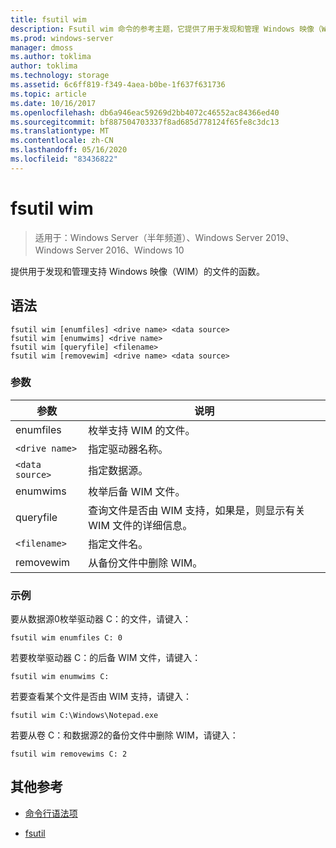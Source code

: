 ```yaml
---
title: fsutil wim
description: Fsutil wim 命令的参考主题，它提供了用于发现和管理 Windows 映像（WIM）的文件的功能。
ms.prod: windows-server
manager: dmoss
ms.author: toklima
author: toklima
ms.technology: storage
ms.assetid: 6c6ff819-f349-4aea-b0be-1f637f631736
ms.topic: article
ms.date: 10/16/2017
ms.openlocfilehash: db6a946eac59269d2bb4072c46552ac84366ed40
ms.sourcegitcommit: bf887504703337f8ad685d778124f65fe8c3dc13
ms.translationtype: MT
ms.contentlocale: zh-CN
ms.lasthandoff: 05/16/2020
ms.locfileid: "83436822"
---
```

# <a name="fsutil-wim"></a>fsutil wim

> 适用于：Windows Server（半年频道）、Windows Server 2019、Windows Server 2016、Windows 10

提供用于发现和管理支持 Windows 映像（WIM）的文件的函数。

## <a name="syntax"></a>语法

```
fsutil wim [enumfiles] <drive name> <data source>
fsutil wim [enumwims] <drive name>
fsutil wim [queryfile] <filename>
fsutil wim [removewim] <drive name> <data source>
```

### <a name="parameters"></a>参数

| 参数 | 说明 |
| --------- | ----------- |
| enumfiles | 枚举支持 WIM 的文件。 |
| `<drive name>` | 指定驱动器名称。 |
| `<data source>` | 指定数据源。 |
| enumwims | 枚举后备 WIM 文件。 |
| queryfile | 查询文件是否由 WIM 支持，如果是，则显示有关 WIM 文件的详细信息。 |
| `<filename>` | 指定文件名。 |
| removewim | 从备份文件中删除 WIM。 |

### <a name="examples"></a>示例

要从数据源0枚举驱动器 C：的文件，请键入：

```
fsutil wim enumfiles C: 0
```

若要枚举驱动器 C：的后备 WIM 文件，请键入：

```
fsutil wim enumwims C:
```

若要查看某个文件是否由 WIM 支持，请键入：

```
fsutil wim C:\Windows\Notepad.exe
```

若要从卷 C：和数据源2的备份文件中删除 WIM，请键入：

```
fsutil wim removewims C: 2
```

## <a name="additional-references"></a>其他参考

- [命令行语法项](command-line-syntax-key.md)

- [fsutil](fsutil.md)
